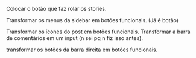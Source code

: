 Colocar o botão que faz rolar os stories. 

Transformar os menus da sidebar em botões funcionais. (Já é botão)  

Transformar os ícones do post em botões funcionais. Transformar a barra de comentários em um input (n sei pq n fiz isso antes).

transformar os botões da barra direita em botões funcionais.